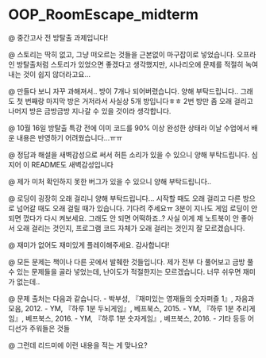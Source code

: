 # OOP_RoomEscape_midterm


@ 중간고사 전 방탈출 과제입니다!

@ 스토리는 딱히 없고, 그냥 떠오르는 것들을 근본없이 마구잡이로 넣었습니다.
  오프라인 방탈출처럼 스토리가 있었으면 좋겠다고 생각했지만, 시나리오에 문제를 적절히 녹여내는 것이 쉽지 않더라고요...

@ 만들다 보니 자꾸 과해져서.. 방이 7개나 되어버렸습니다. 양해 부탁드립니다..
  그래도 첫 번째랑 마지막 방은 거저라서 사실상 5개 방입니다ㅎㅎ
  2번 방만 좀 오래 걸리고 나머지 방은 금방금방 지나갈 수 있을 것이라 생각합니다.

@ 10월 16일 방탈출 특강 전에 이미 코드를 90% 이상 완성한 상태라
  이날 수업에서 배운 내용은 반영하기 어려웠습니다...ㅠㅠ

@ 정답과 해설을 새벽감성으로 써서 허튼 소리가 있을 수 있으니 양해 부탁드립니다.
  심지어 이 README도 새벽감성입니다

@ 제가 미처 확인하지 못한 버그가 있을 수 있으니 양해 부탁드립니다..

@ 로딩이 굉장히 오래 걸리니 양해 부탁드립니다...
  시작할 때도 오래 걸리고 다른 방으로 넘어갈 때도 오래 걸릴 때가 있습니다.
  기다려 주세요ㅠ 3분이 지나도 게임 로딩이 안 되면 껐다가 다시 켜보세요.
  그래도 안 되면 어떡하죠..?
  사실 이게 제 노트북이 안 좋아서 오래 걸리는 것인지, 프로그램 코드 자체가 오래 걸리는 것인지 잘 모르겠습니다.

@ 재미가 없어도 재미있게 플레이해주세요. 감사합니다!

@ 모든 문제는 책이나 다른 곳에서 발췌한 것들입니다.
  제가 전부 다 풀어보고 금방 풀 수 있는 문제들을 골라 넣었는데, 난이도가 적절한지는 모르겠습니다. 너무 쉬우면 재미가 없는데..

@ 문제 출처는 다음과 같습니다.
    - 박부성, 『재미있는 영재들의 숫자퍼즐 1』, 자음과모음, 2012.
    - YM, 『하루 1분 두뇌게임』, 베프북스, 2015.
    - YM, 『하루 1분 추리게임』, 베프북스, 2016.
    - YM, 『하루 1분 숫자게임』, 베프북스, 2016.
    - 기타 등등 어디선가 주워들은 것들

@ 그런데 리드미에 이런 내용을 적는 게 맞나요?
